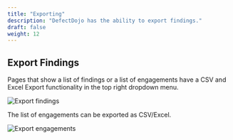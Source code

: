 ```yaml
---
title: "Exporting"
description: "DefectDojo has the ability to export findings."
draft: false
weight: 12
---
```



## Export Findings

Pages that show a list of findings or a list of engagements have a CSV and Excel Export functionality in the top right dropdown menu.

![Export findings](images/export_1.png)

The list of engagements can be exported as CSV/Excel.

![Export engagements](images/export_2.png)